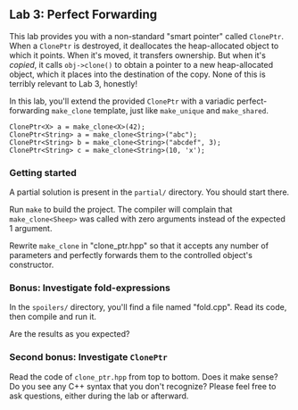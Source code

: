 ## Lab 3: Perfect Forwarding

This lab provides you with a non-standard "smart pointer" called
`ClonePtr`. When a `ClonePtr` is destroyed, it deallocates the
heap-allocated object to which it points. When it's moved, it
transfers ownership. But when it's _copied_, it calls `obj->clone()`
to obtain a pointer to a new heap-allocated object, which it
places into the destination of the copy. None of this is terribly
relevant to Lab 3, honestly!

In this lab, you'll extend the provided `ClonePtr` with a
variadic perfect-forwarding `make_clone` template, just like
`make_unique` and `make_shared`.

    ClonePtr<X> a = make_clone<X>(42);
    ClonePtr<String> a = make_clone<String>("abc");
    ClonePtr<String> b = make_clone<String>("abcdef", 3);
    ClonePtr<String> c = make_clone<String>(10, 'x');


### Getting started

A partial solution is present in the `partial/` directory.
You should start there.

Run `make` to build the project. The compiler will complain
that `make_clone<Sheep>` was called with zero arguments instead
of the expected 1 argument.

Rewrite `make_clone` in "clone_ptr.hpp" so that it accepts
any number of parameters and perfectly forwards them to the
controlled object's constructor.


### Bonus: Investigate fold-expressions

In the `spoilers/` directory, you'll find a file named "fold.cpp".
Read its code, then compile and run it.

Are the results as you expected?


### Second bonus: Investigate `ClonePtr`

Read the code of `clone_ptr.hpp` from top to bottom. Does it
make sense? Do you see any C++ syntax that you don't recognize?
Please feel free to ask questions, either during the lab or afterward.
